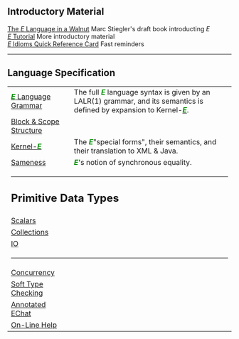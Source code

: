## Introductory Material

<section class="link-desc">
        <a href="http://www.skyhunter.com/marcs/ewalnut.html">The <em class="e-lang">E</em> Language in a Walnut</a>
        <span class="desc">Marc Stiegler's draft book introducting <em class="e-lang">E</em></span>
</section>
<section class="link-desc">
        <a href="intro/index.html"><em class="e-lang">E</em> Tutorial</a>
        <span class="desc">More introductory material</span>
</section>
<section class="link-desc">
        <a href="quick-ref.html"><em class="e-lang">E</em> Idioms Quick Reference Card</a>
        <span class="desc">Fast reminders</span>
</section>

<hr>

## Language Specification


<table cellpadding="6"><tbody>
        <tr>
          <td><a href="intro/index.html"><i><b><font color="#009000">E</font></b></i></a><a href="grammar/index.html">
            Language Grammar</a> </td>
          <td>The full <i><b><font color="#009000">E</font></b></i> language syntax
            is given by an LALR(1) grammar, and its semantics is defined by expansion
            to Kernel-<a href="intro/index.html"><i><b><font color="#009000">E</font></b></i></a>.
          </td>
        </tr>
        <tr>
          <td><a href="blocks/index.html">Block &amp; Scope Structure</a></td>
          <td>&nbsp;</td>
        </tr>
        <tr>
          <td><a href="kernel/index.html">Kernel-</a><a href="intro/index.html"><i><b><font color="#009000">E</font></b></i></a></td>
          <td>The <i><b><font color="#009000">E</font></b></i>"special forms",
            their semantics, and their translation to XML &amp; Java.</td>
        </tr>
        <tr>
          <td><a href="same-ref.html">Sameness</a></td>
          <td><i><b><font color="#009000">E</font></b></i>'s notion of synchronous
            equality.</td>
        </tr>
        <tr>
          <td colspan="2"> <hr> <h2>Primitive Data Types</h2></td>
        </tr>
        <tr>
          <td><a href="scalars/index.html">Scalars</a></td>
          <td>&nbsp;</td>
        </tr>
        <tr>
          <td><a href="collect/index.html">Collections</a></td>
          <td>&nbsp; </td>
        </tr>
        <tr>
          <td><a href="io/index.html">IO</a></td>
          <td>&nbsp;</td>
        </tr>
        <tr>
          <td colspan="2"> <hr> </td>
        </tr>
        <tr>
          <td><a href="concurrency/index.html">Concurrency</a></td>
          <td>&nbsp;</td>
        </tr>
        <tr>
          <td><a href="guarding/index.html">Soft Type Checking</a></td>
          <td>&nbsp;</td>
        </tr>
        <tr>
          <td><a href="echat/index.html">Annotated EChat</a></td>
          <td>&nbsp;</td>
        </tr>
        <tr>
          <td><a href="help.html">On-Line Help</a></td>
          <td>&nbsp;</td>
        </tr>
      </tbody></table>
